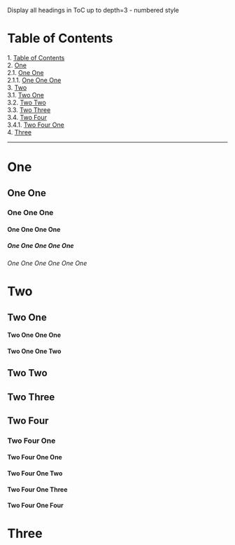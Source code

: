 Display all headings in ToC up to depth=3 - numbered style

# Table of Contents

<!-- !toc (numbered) -->

1\. [Table of Contents](#table-of-contents) <br>
2\. [One](#one) <br>
2.1\. [One One](#one-one) <br>
2.1.1\. [One One One](#one-one-one) <br>
3\. [Two](#two) <br>
3.1\. [Two One](#two-one) <br>
3.2\. [Two Two](#two-two) <br>
3.3\. [Two Three](#two-three) <br>
3.4\. [Two Four](#two-four) <br>
3.4.1\. [Two Four One](#two-four-one) <br>
4\. [Three](#three) <br>

<!-- toc! -->

----

# One

## One One

### One One One

#### One One One One

##### One One One One One

###### One One One One One One

# Two

## Two One

#### Two One One One

#### Two One One Two

## Two Two

## Two Three

## Two Four

### Two Four One

#### Two Four One One

#### Two Four One Two

#### Two Four One Three

#### Two Four One Four

# Three
